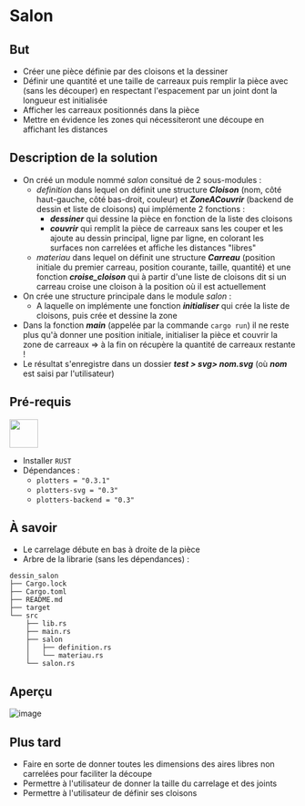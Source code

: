 # Salon


## But  
* Créer une pièce définie par des cloisons et la dessiner
* Définir une quantité et une taille de carreaux puis remplir la pièce avec (sans les découper) en respectant l'espacement par un joint dont la longueur est initialisée
* Afficher les carreaux positionnés dans la pièce
* Mettre en évidence les zones qui nécessiteront une découpe en affichant les distances


## Description de la solution
* On créé un module nommé *salon* consitué de 2 sous-modules :
  - *definition* dans lequel on définit une structure ***Cloison*** (nom, côté haut-gauche, côté bas-droit, couleur) et ***ZoneACouvrir*** (backend de dessin et liste de cloisons) qui implémente 2 fonctions : 
    + ***dessiner*** qui dessine la pièce en fonction de la liste des cloisons
    + ***couvrir*** qui remplit la pièce de carreaux sans les couper et les ajoute au dessin principal, ligne par ligne, en colorant les surfaces non carrelées et affiche les distances "libres"
  - *materiau* dans lequel on définit une structure ***Carreau*** (position initiale du premier carreau, position courante, taille, quantité) et une fonction ***croise_cloison*** qui à partir d'une liste de cloisons dit si un carreau croise une cloison à la position où il est actuellement
* On crée une structure principale  dans le module *salon* :
  - A laquelle on implémente une fonction ***initialiser*** qui crée la liste de cloisons, puis crée et dessine la zone
* Dans la fonction ***main*** (appelée par la commande `cargo run`) il ne reste plus qu'à donner une position initiale, initialiser la pièce et couvrir la zone de carreaux => à la fin on récupère la quantité de carreaux restante !
* Le résultat s'enregistre dans un dossier ***test > svg> nom.svg*** (où ***nom*** est saisi par l'utilisateur)

## Pré-requis
<img src="https://w7.pngwing.com/pngs/114/914/png-transparent-rust-programming-language-logo-machine-learning-haskell-crab-animals-cartoon-crab.png" width="50">

* Installer ```RUST``` 
* Dépendances :
  + ```plotters = "0.3.1"```
  + ```plotters-svg = "0.3"```
  + ```plotters-backend = "0.3"```

## À savoir
* Le carrelage débute en bas à droite de la pièce
* Arbre de la librarie (sans les dépendances) :
```
dessin_salon
├── Cargo.lock
├── Cargo.toml
├── README.md
├── target
└── src
    ├── lib.rs
    ├── main.rs
    ├── salon
    │   ├── definition.rs
    │   └── materiau.rs
    └── salon.rs
```

## Aperçu

![image](https://user-images.githubusercontent.com/60396239/194763765-159e38b0-aee5-4b66-b11a-c391ce6dfd9b.png)


## Plus tard
* Faire en sorte de donner toutes les dimensions des aires libres non carrelées pour faciliter la découpe
* Permettre à l'utilisateur de donner la taille du carrelage et des joints
* Permettre à l'utilisateur de définir ses cloisons
